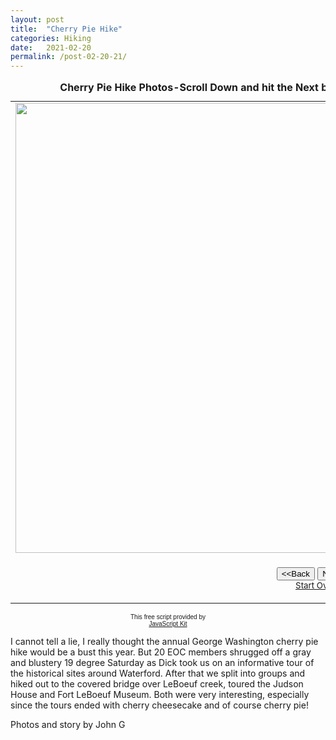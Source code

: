 ```yaml
---
layout: post
title:  "Cherry Pie Hike"
categories: Hiking
date:   2021-02-20
permalink: /post-02-20-21/
---
```


<table border="0" cellpadding="0">
  <caption><strong>Cherry Pie Hike Photos-Scroll Down and hit the Next button to view slide show and read the story below</strong></caption>
  <tr>
    <td width="100%"><img src="https://i.imgur.com/61aU1JXh.jpg" width="960" height="720" class="responsive" name="photoslider"></td>
  </tr>
  <tr>
    <td width="100%"><form method="POST" name="rotater">
      <div align="center"><center><p><script language="JavaScript1.1">
var photos=new Array()
var which=0

/*Change the below variables to reference your own images. You may have as many images in the slider as you wish*/
photos[0]="https://i.imgur.com/61aU1JXh.jpg"
photos[1]="https://i.imgur.com/g772BWvh.jpg"
photos[2]="https://i.imgur.com/i3PcUnah.jpg"
photos[3]="https://i.imgur.com/mHYpYzYh.jpg"
photos[4]="https://i.imgur.com/f5ZMHANh.jpg"



function backward(){
if (which>0){
window.status=''
which--
document.images.photoslider.src=photos[which]
}
}

function forward(){
if (which<photos.length-1){
which++
document.images.photoslider.src=photos[which]
}
else window.status='End of gallery'
}
</script><input type="button" value="&lt;&lt;Back" name="B2"
      onClick="backward()"> <input type="button" value="Next&gt;&gt;" name="B1"
      onClick="forward()"><br>
      <a href="#" onClick="which=1;backward();return false"><small>Start Over</small></a></p>
      </center></div>
    </form>
    </td>
  </tr>
</table>

<p align="center"><font face="arial" size="-2">This free script provided by</font><br>
<font face="arial, helvetica" size="-2"><a href="http://javascriptkit.com">JavaScript
Kit</a></font></p>
<p>I cannot tell a lie, I really thought the annual George Washington cherry pie hike would be a bust this year. But 20 EOC members shrugged off a gray and blustery 19 degree Saturday as Dick took us on an informative tour of the historical sites around Waterford. After that we split into groups and hiked out to the covered bridge over LeBoeuf creek, toured the Judson House and Fort LeBoeuf Museum. Both were very interesting, especially since the tours ended with cherry cheesecake and of course cherry pie!</p>
<p>Photos and story by John G</p>



